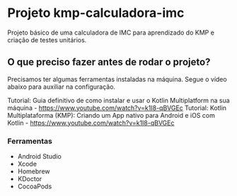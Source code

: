 # Projeto kmp-calculadora-imc

Projeto básico de uma calculadora de IMC para aprendizado do KMP e criação de testes unitários.

## O que preciso fazer antes de rodar o projeto?

Precisamos ter algumas ferramentas instaladas na máquina. Segue o vídeo abaixo para auxiliar na configuração.

Tutorial: Guia definitivo de como instalar e usar o Kotlin Multiplatform na sua máquina - https://www.youtube.com/watch?v=k1I8-qBVGEc 
Tutorial: Kotlin Multiplataforma (KMP): Criando um App nativo para Android e iOS com Kotlin - https://www.youtube.com/watch?v=k1I8-qBVGEc

### Ferramentas

- Android Studio
- Xcode
- Homebrew
- KDoctor
- CocoaPods
